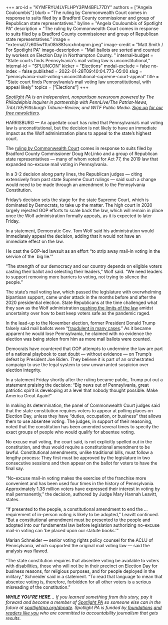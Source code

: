 +++
arc-id = "KYMFRYU4LVFLHPY3PM4BFL77DY"
authors = ["Angela Couloumbis"]
blurb = "The ruling by Commonwealth Court comes in response to suits filed by a Bradford County commissioner and group of Republican state representatives."
byline = "Angela Couloumbis of Spotlight PA"
description = "The ruling by Commonwealth Court comes in response to suits filed by a Bradford County commissioner and group of Republican state representatives."
image = "external/7z605w11tn08h88fsrcxhnbqnm.jpeg"
image-credit = "Matt Smith / For Spotlight PA"
image-description = "Mail ballots are sorted and counted by workers on Election Day in Northampton County. "
internal-budget = "State courts finds Pennsylvania's mail voting law is unconstitutional,"
internal-id = "SPLUNCON"
kicker = "Elections"
modal-exclude = false
no-index = false
published = 2022-01-28T09:40:04.773-05:00
slug = "pennsylvania-mail-voting-unconstitutional-supreme-court-appeal"
title = "State court finds Pennsylvania’s mail voting law unconstitutional, with appeal likely"
topics = ["Elections"]
+++

<a href="https://www.spotlightpa.org/"><i>Spotlight PA</i></a><i> is an independent, nonpartisan newsroom powered by The Philadelphia Inquirer in partnership with PennLive/The Patriot-News, TribLIVE/Pittsburgh Tribune-Review, and WITF Public Media. </i><a href="https://www.spotlightpa.org/newsletters"><i>Sign up for our free newsletters</i></a><i>.</i>

HARRISBURG — An appellate court has ruled that Pennsylvania’s mail voting law is unconstitutional, but the decision is not likely to have an immediate impact as the Wolf administration plans to appeal to the state’s highest court.

The <a href="https://www.pacourts.us/assets/opinions/Commonwealth/out/244MD21_1-28-22.pdf?cb=1" target="_blank">ruling by Commonwealth Court</a> comes in response to suits filed by Bradford County Commissioner Doug McLinko and a group of Republican state representatives — many of whom voted for Act 77, the 2019 law that expanded no-excuse mail voting in Pennsylvania.

In a 3-2 decision along party lines, the Republican judges — citing extensively from past state Supreme Court rulings — said such a change would need to be made through an amendment to the Pennsylvania Constitution.

Friday’s decision sets the stage for the state Supreme Court, which is dominated by Democrats, to take up the matter. The high court in 2020 largely rejected GOP efforts to scale back the law, which will remain in place once the Wolf administration formally appeals, as it is expected to later Friday.

<script src="https://www.spotlightpa.org/embed.js" async></script><div data-spl-embed-version="1" data-spl-src="https://www.spotlightpa.org/embeds/newsletter/"></div>

In a statement, Democratic Gov. Tom Wolf said his administration would immediately appeal the decision, adding that it would not have an immediate effect on the law.

He cast the GOP-led lawsuit as an effort “to strip away mail-in voting in the service of the `big lie.’”

“The strength of our democracy and our country depends on eligible voters casting their ballot and selecting their leaders,” Wolf said. “We need leaders to support removing more barriers to voting, not trying to silence the people.”

The state’s mail voting law, which passed the legislature with overwhelming bipartisan support, came under attack in the months before and after the 2020 presidential election. State Republicans at the time challenged what they saw as the<b> </b>Wolf administration <a href="https://www.spotlightpa.org/news/2020/12/pennsylvania-election-2020-act-77-mail-voting-republican-audit/" target="_blank">pushing the limits of the law</a> amidst uncertainty over how to best keep voters safe as the pandemic raged.

In the lead-up to the November election, former President Donald Trump falsely said mail ballots were “<a href="https://www.nytimes.com/article/mail-in-voting-explained.html" target="_blank">fraudulent in many cases</a>.” As it became apparent he would lose Pennsylvania, he claimed with no evidence the election was being stolen from him as more mail ballots were counted.

Democrats have countered that GOP attempts to undermine the law are part of a national playbook to cast doubt — without evidence — on Trump’s defeat by President Joe Biden. They believe it is part of an orchestrated campaign to use the legal system to sow unwarranted suspicion over election integrity.

In a statement Friday shortly after the ruling became public, Trump put out a statement praising the decision: “Big news out of Pennsylvania, great patriotic spirit is developing at a level that nobody thought possible. Make America Great Again!”

In making its determination, the panel of Commonwealth Court judges said that the state constitution requires voters to appear at polling places on Election Day, unless they have “duties, occupation, or business” that allows them to use absentee voting. The judges, in support of their reasoning, noted that the constitution has been amended several times to specify the exact groups of people who would qualify for absentee voting.

<script src="https://www.spotlightpa.org/embed.js" async></script><div data-spl-embed-version="1" data-spl-src="https://www.spotlightpa.org/embeds/donate/"></div>

No excuse mail voting, the court said, is not explicitly spelled out in the constitution, and thus would require a constitutional amendment to be lawful. Constitutional amendments, unlike traditional bills, must follow a lengthy process: They first must be approved by the legislature in two consecutive sessions and then appear on the ballot for voters to have the final say.

“No-excuse mail-in voting makes the exercise of the franchise more convenient and has been used four times in the history of Pennsylvania. Approximately 1.38 million voters have expressed their interest in voting by mail permanently,” the decision, authored by Judge Mary Hannah Leavitt, states.

“If presented to the people, a constitutional amendment to end the ... requirement of in-person voting is likely to be adopted,” Leavitt continued. “But a constitutional amendment must be presented to the people and adopted into our fundamental law before legislation authorizing no-excuse mail-in voting can ‘be placed upon our statute books.’”

Marian Schneider — senior voting rights policy counsel for the ACLU of Pennsylvania, which supported the original mail voting law — said the analysis was flawed.

“The state constitution requires that absentee voting be available to voters with disabilities, those who will not be in their precinct on Election Day for business reasons, for religious purposes, and for people deployed in the military,” Schneider said in a statement. “To read that language to mean that absentee voting is, therefore, forbidden for all other voters is a serious misreading of the constitution.”

<i><b>WHILE YOU’RE HERE...</b></i><i> If you learned something from this story, pay it forward and become a member of </i><a href="https://www.spotlightpa.org/"><i>Spotlight PA</i></a><i> so someone else can in the future at </i><a href="http://spotlightpa.org/donate"><i>spotlightpa.org/donate</i></a><i>. Spotlight PA is funded by</i><a href="https://www.spotlightpa.org/support"><i> foundations</i></a><i> </i><a href="https://www.spotlightpa.org/support"><i>and readers like you</i></a><i> who are committed to accountability journalism that gets results.</i>
